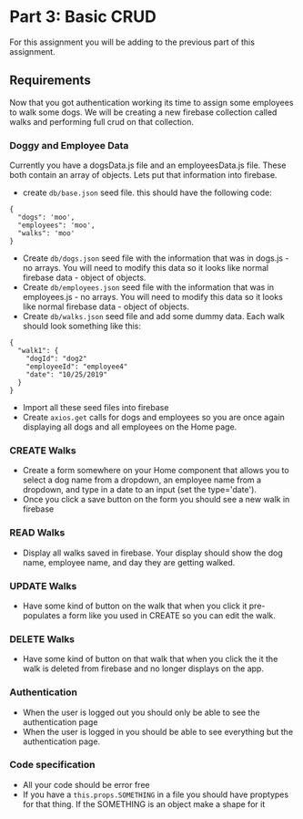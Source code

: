 # Part 3: Basic CRUD

For this assignment you will be adding to the previous part of this assignment.

## Requirements
Now that you got authentication working its time to assign some employees to walk some dogs.  We will be creating a new firebase collection called walks and performing full crud on that collection.

### Doggy and Employee Data
Currently you have a dogsData.js file and an employeesData.js file.  These both contain an array of objects.  Lets put that information into firebase.
* create `db/base.json` seed file.  this should have the following code:
```
{
  "dogs": 'moo',
  "employees": 'moo',
  "walks": 'moo'
}
```
* Create `db/dogs.json` seed file with the information that was in dogs.js - no arrays.  You will need to modify this data so it looks like normal firebase data - object of objects.
* Create `db/employees.json` seed file with the information that was in employees.js - no arrays.  You will need to modify this data so it looks like normal firebase data - object of objects.
* Create `db/walks.json` seed file and add some dummy data.  Each walk should look something like this:
```
{
  "walk1": {
    "dogId": "dog2"
    "employeeId": "employee4"
    "date": "10/25/2019"
  }
}
```
* Import all these seed files into firebase
* Create `axios.get` calls for dogs and employees so you are once again displaying all dogs and all employees on the Home page.

### CREATE Walks
* Create a form somewhere on your Home component that allows you to select a dog name from a dropdown, an employee name from a dropdown, and type in a date to an input (set the type='date').
* Once you click a save button on the form you should see a new walk in firebase

### READ Walks
* Display all walks saved in firebase.  Your display should show the dog name, employee name, and day they are getting walked.

### UPDATE Walks
* Have some kind of button on the walk that when you click it pre-populates a form like you used in CREATE so you can edit the walk.

### DELETE Walks
* Have some kind of button on that walk that when you click the it the walk is deleted from firebase and no longer displays on the app.

### Authentication
* When the user is logged out you should only be able to see the authentication page
* When the user is logged in you should be able to see everything but the authentication page.

### Code specification
- All your code should be error free
- If you have a `this.props.SOMETHING` in a file you should have proptypes for that thing. If the SOMETHING is an object make a shape for it
